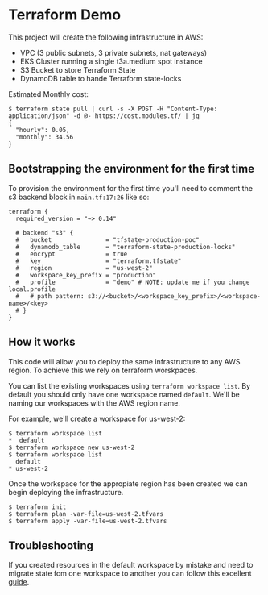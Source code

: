 # Terraform Demo

This project will create the following infrastructure in AWS:

* VPC (3 public subnets, 3 private subnets, nat gateways)
* EKS Cluster running a single t3a.medium spot instance
* S3 Bucket to store Terraform State
* DynamoDB table to hande Terraform state-locks

Estimated Monthly cost: 

```console
$ terraform state pull | curl -s -X POST -H "Content-Type: application/json" -d @- https://cost.modules.tf/ | jq
{
  "hourly": 0.05,
  "monthly": 34.56
}
```

## Bootstrapping the environment for the first time

To provision the environment for the first time you'll need to comment the s3 backend
block in `main.tf:17:26` like so:

```hcl
terraform {
  required_version = "~> 0.14"

  # backend "s3" {
  #   bucket               = "tfstate-production-poc"
  #   dynamodb_table       = "terraform-state-production-locks"
  #   encrypt              = true
  #   key                  = "terraform.tfstate"
  #   region               = "us-west-2"
  #   workspace_key_prefix = "production"
  #   profile              = "demo" # NOTE: update me if you change local.profile
  #   # path pattern: s3://<bucket>/<workspace_key_prefix>/<workspace-name>/<key>
  # }
}
```

## How it works

This code will allow you to deploy the same infrastructure to any AWS region.
To achieve this we rely on terraform worskpaces.

You can list the existing workspaces using `terraform workspace list`.
By default you should only have one workspace named `default`.
We'll be naming our workspaces with the AWS region name.

For example, we'll create a workspace for us-west-2:

```console
$ terraform workspace list
*  default
$ terraform workspace new us-west-2
$ terraform workspace list
  default
* us-west-2
```

Once the workspace for the appropiate region has been created we can begin deploying the
infrastructure. 

```console
$ terraform init
$ terraform plan -var-file=us-west-2.tfvars
$ terraform apply -var-file=us-west-2.tfvars
```

## Troubleshooting

If you created resources in the default workspace by mistake and need to migrate state fom
one workspace to another you can follow this excellent [guide](https://dev.to/igordcsouza_87/migrating-resources-from-the-default-workspace-to-a-new-one-3ojc).
